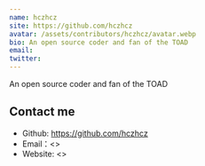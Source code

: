 ```yaml
---
name: hczhcz
site: https://github.com/hczhcz
avatar: /assets/contributors/hczhcz/avatar.webp
bio: An open source coder and fan of the TOAD
email:
twitter:
---
```


An open source coder and fan of the TOAD

## Contact me

- Github: <https://github.com/hczhcz>
- Email：<>
- Website: <>
